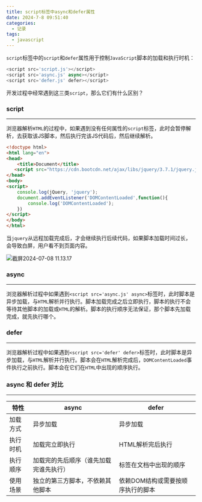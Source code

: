 ```yaml
---
title: script标签中async和defer属性
date: 2024-7-8 09:51:40
categories:	
  - 记录
tags:
  - javascript
---
```


`script`标签中的`script`和`defer`属性用于控制`JavaScript`脚本的加载和执行时机：

```javascript
<script src='script.js'></script>
<script src='async.js' async></script>
<script src='defer.js' defer></script>
```

开发过程中经常遇到这三类`script`，那么它们有什么区别？

<!--more-->

### script

------

浏览器解析`HTML`的过程中，如果遇到没有任何属性的`script`标签，此时会暂停解析，去获取该JS脚本，然后执行完该JS代码后，然后继续解析。

```html
<!doctype html>
<html lang="en">
<head>
    <title>Document</title>
   <script src="https://cdn.bootcdn.net/ajax/libs/jquery/3.7.1/jquery.js"></script>
</head>
<body>
<script>
    console.log(jQuery, 'jquery');
    document.addEventListener('DOMContentLoaded',function(){
        console.log('DOMContentLoaded');
    })
</script>
</body>
</html>
```

当`jquery`从远程加载完成后，才会继续执行后续代码，如果脚本加载时间过长，会导致白屏，用户看不到页面内容。

![截屏2024-07-08 11.13.17](https://cdn.jsdelivr.net/gh/hkp4570/ImagePicGo@main/img/%E6%88%AA%E5%B1%8F2024-07-08%2011.13.17.png)

### async

------

浏览器解析过程中如果遇到`<script src='async.js' async>`标签时，此时脚本是异步加载，与`HTML`解析并行执行。脚本加载完成之后立即执行，脚本的执行不会等待其他脚本的加载或`HTML`的解析。脚本的执行顺序无法保证，那个脚本先加载完成，就先执行哪个。

### defer

------

浏览器解析过程中如果遇到`<script src='defer' defer>`标签时，此时脚本是异步加载，与`HTML`解析并行执行。脚本会在`HTML`解析完成后，`DOMContentLoaded`事件执行之前执行。脚本会在它们在`HTML`中出现的顺序执行。

### async 和 defer 对比

------

| 特性     | async                                  | defer                             |
| -------- | -------------------------------------- | --------------------------------- |
| 加载方式 | 异步加载                               | 异步加载                          |
| 执行时机 | 加载完立即执行                         | HTML解析完后执行                  |
| 执行顺序 | 加载完的先后顺序（谁先加载完谁先执行） | 标签在文档中出现的顺序            |
| 使用场景 | 独立的第三方脚本，不依赖其他脚本       | 依赖DOM结构或需要按顺序执行的脚本 |

